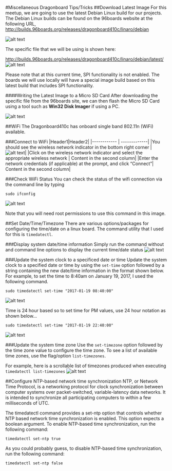 #Miscellaneous Dragonboard Tips/Tricks
##Download Latest Image
For this meetup, we are going to use the latest Debian Linux build for our projects. The Debian Linux builds can be found on the 96boards website at the following URL, http://builds.96boards.org/releases/dragonboard410c/linaro/debian

![alt text](https://github.com/mvartani76/iot-detroit-jan2017/blob/master/Images/latest_debian_image_location_96boards.png "Location of Debian Images")

The specific file that we will be using is shown here:

http://builds.96boards.org/releases/dragonboard410c/linaro/debian/latest/
![alt text](https://github.com/mvartani76/iot-detroit-jan2017/blob/master/Images/latest_debian_image_location_96boards_filename.png "Latest Debian Image")

Please note that at this current time, SPI functionality is not enabled. The boards we will use locally will have a special image build based on this latest build that includes SPI functionality.

####Writing the Latest Image to a Micro SD Card
After downloading the specific file from the 96boards site, we can then flash the Micro SD Card using a tool such as **Win32 Disk Imager** if using a PC.

![alt text](https://github.com/mvartani76/iot-detroit-jan2017/blob/master/Images/latest_debian_image_location_96boards_flash_win32dskimager.png "Flashing Micro SD Card with Win32 Disk Imager")

##WiFi
The Dragonboard410c has onboard single band 802.11n (WiFi) available.

###Connect to WiFi
|Header1|Header2|
|------------ | -------------|
|You should see the wireless network indicator in the bottom right corner | ![alt text](https://github.com/mvartani76/iot-detroit-jan2017/blob/master/Images/wifi_status.png "Checking WiFi Status on the Dragonboard")|
|Click on the wireless network indicator and select the appropriate wireless network | Content in the second column|
|Enter the network credentials (if applicable) at the prompt, and click “Connect”| Content in the second column|

###Check WiFi Status
You can check the status of the wifi connection via the command line by typing
```
sudo ifconfig
```
![alt text](https://github.com/mvartani76/iot-detroit-jan2017/blob/master/Images/wifi_status.png "Checking WiFi Status on the Dragonboard")

Note that you will need root permissions to use this command in this image.

##Set Date/Time/Timezone
There are various options/packages for configuring the time/date on a linux board. The command utility that I used for this is `timedatectl`.

###Display system date/time information
Simply run the command without and command line options to display the current time/date status
![alt text](https://github.com/mvartani76/iot-detroit-jan2017/blob/master/Images/timedatectl-linux.png "Timedatectl")

###Update the system clock to a specificed date or time
Update the system clock to a specified date or time by using the `set-time` option followed by a string containing the new date/time information in the format shown below. For example, to set the time to 8:40am on January 19, 2017, I used the following command.
```
sudo timedatectl set-time "2017-01-19 08:40:00"
```
![alt text](https://github.com/mvartani76/iot-detroit-jan2017/blob/master/Images/timedatectl-set-time.png "Set time")

Time is 24 hour based so to set time for PM values, use 24 hour notation as shown below...
```
sudo timedatectl set-time "2017-01-19 22:40:00"
```
![alt text](https://github.com/mvartani76/iot-detroit-jan2017/blob/master/Images/timedatectl-set-time2.png "Set time PM")

###Update the system time zone
Use the `set-timezone` option followed by the time zone value to configure the time zone. To see a list of available time zones, use the flag/option `list-timezones`.

For example, here is a scrollable list of timezones produced when executing `timedatectl list-timezones`
![alt text](https://github.com/mvartani76/iot-detroit-jan2017/blob/master/Images/timedatectl-listtimezones.png "Timedatectl list-timezones")

##Configure NTP-based network time synchronization
NTP, or Network Time Protocol, is a networking protocol for clock synchronization between computer systems over packet-switched, variable-latency data networks. It is intended to synchronize all participating computers to within a few milliseconds of UTC.

The timedatectl command provides a set-ntp option that controls whether NTP based network time synchronization is enabled. This option expects a boolean argument. To enable NTP-based time synchronization, run the following command:

```
timedatectl set-ntp true
```
As you could probably guess, to disable NTP-based time synchronization, run the following command:

```
timedatectl set-ntp false
```

